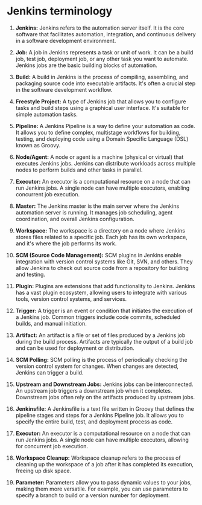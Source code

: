 # Jenkins terminology 

1. **Jenkins:**
   Jenkins refers to the automation server itself. It is the core software that facilitates automation, integration, and continuous delivery in a software development environment.

2. **Job:**
   A job in Jenkins represents a task or unit of work. It can be a build job, test job, deployment job, or any other task you want to automate. Jenkins jobs are the basic building blocks of automation.

3. **Build:**
   A build in Jenkins is the process of compiling, assembling, and packaging source code into executable artifacts. It's often a crucial step in the software development workflow.

4. **Freestyle Project:**
   A type of Jenkins job that allows you to configure tasks and build steps using a graphical user interface. It's suitable for simple automation tasks.

5. **Pipeline:**
   A Jenkins Pipeline is a way to define your automation as code. It allows you to define complex, multistage workflows for building, testing, and deploying code using a Domain Specific Language (DSL) known as Groovy.

6. **Node/Agent:**
   A node or agent is a machine (physical or virtual) that executes Jenkins jobs. Jenkins can distribute workloads across multiple nodes to perform builds and other tasks in parallel.

7. **Executor:**
   An executor is a computational resource on a node that can run Jenkins jobs. A single node can have multiple executors, enabling concurrent job execution.

8. **Master:**
   The Jenkins master is the main server where the Jenkins automation server is running. It manages job scheduling, agent coordination, and overall Jenkins configuration.

9. **Workspace:**
   The workspace is a directory on a node where Jenkins stores files related to a specific job. Each job has its own workspace, and it's where the job performs its work.

10. **SCM (Source Code Management):**
    SCM plugins in Jenkins enable integration with version control systems like Git, SVN, and others. They allow Jenkins to check out source code from a repository for building and testing.

11. **Plugin:**
    Plugins are extensions that add functionality to Jenkins. Jenkins has a vast plugin ecosystem, allowing users to integrate with various tools, version control systems, and services.

12. **Trigger:**
    A trigger is an event or condition that initiates the execution of a Jenkins job. Common triggers include code commits, scheduled builds, and manual initiation.

13. **Artifact:**
    An artifact is a file or set of files produced by a Jenkins job during the build process. Artifacts are typically the output of a build job and can be used for deployment or distribution.

14. **SCM Polling:**
    SCM polling is the process of periodically checking the version control system for changes. When changes are detected, Jenkins can trigger a build.

15. **Upstream and Downstream Jobs:**
    Jenkins jobs can be interconnected. An upstream job triggers a downstream job when it completes. Downstream jobs often rely on the artifacts produced by upstream jobs.

16. **Jenkinsfile:**
    A Jenkinsfile is a text file written in Groovy that defines the pipeline stages and steps for a Jenkins Pipeline job. It allows you to specify the entire build, test, and deployment process as code.

17. **Executor:**
    An executor is a computational resource on a node that can run Jenkins jobs. A single node can have multiple executors, allowing for concurrent job execution.

18. **Workspace Cleanup:**
    Workspace cleanup refers to the process of cleaning up the workspace of a job after it has completed its execution, freeing up disk space.

19. **Parameter:**
    Parameters allow you to pass dynamic values to your jobs, making them more versatile. For example, you can use parameters to specify a branch to build or a version number for deployment.